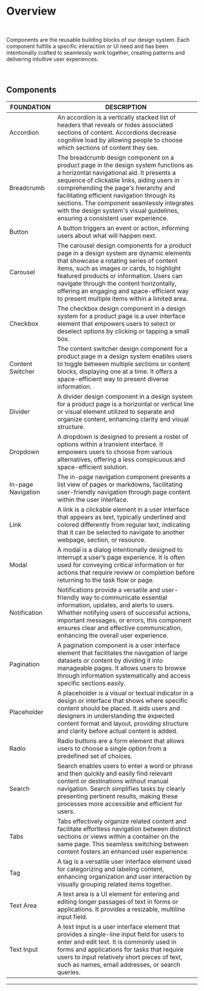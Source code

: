 # Overview

</br>

Components are the reusable building blocks of our design system. Each component fulfills a specific interaction or UI need and has been intentionally crafted to seamlessly work together, creating patterns and delivering intuitive user experiences.

</br>

## Components

| FOUNDATION | DESCRIPTION |
| -------- | -------- |
| Accordion   | An accordion is a vertically stacked list of headers that reveals or hides associated sections of content. Accordions decrease cognitive load by allowing people to choose which sections of content they see.   |
| Breadcrumb   | The breadcrumb design component on a product page in the design system functions as a horizontal navigational aid. It presents a sequence of clickable links, aiding users in comprehending the page's hierarchy and facilitating efficient navigation through its sections. The component seamlessly integrates with the design system's visual guidelines, ensuring a consistent user experience.   |
| Button   | A button triggers an event or action, informing users about what will happen next.   |
| Carousel   | The carousel design components for a product page in a design system are dynamic elements that showcase a rotating series of content items, such as images or cards, to highlight featured products or information. Users can navigate through the content horizontally, offering an engaging and space-efficient way to present multiple items within a limited area.   |
| Checkbox   | The checkbox design component in a design system for a product page is a user interface element that empowers users to select or deselect options by clicking or tapping a small box.   |
| Content Switcher   | The content switcher design component for a product page in a design system enables users to toggle between multiple sections or content blocks, displaying one at a time. It offers a space-efficient way to present diverse information.   |
| Divider   | A divider design component in a design system for a product page is a horizontal or vertical line or visual element utilized to separate and organize content, enhancing clarity and visual structure.   |
| Dropdown   | A dropdown is designed to present a roster of options within a transient interface. It empowers users to choose from various alternatives, offering a less conspicuous and space-efficient solution.   |
| In-page Navigation   | The in-page navigation component presents a list view of pages or markdowns, facilitating user-friendly navigation through page content within the user interface.   |
| Link   | A link is a clickable element in a user interface that appears as text, typically underlined and colored differently from regular text, indicating that it can be selected to navigate to another webpage, section, or resource.   |
| Modal   | A modal is a dialog intentionally designed to interrupt a user’s page experience. It is often used for conveying critical information or for actions that require review or completion before returning to the task flow or page.   |
| Notification   | Notifications provide a versatile and user-friendly way to communicate essential information, updates, and alerts to users. Whether notifying users of successful actions, important messages, or errors, this component ensures clear and effective communication, enhancing the overall user experience.   |
| Pagination   | A pagination component is a user interface element that facilitates the navigation of large datasets or content by dividing it into manageable pages. It allows users to browse through information systematically and access specific sections easily.   |
| Placeholder   | A placeholder is a visual or textual indicator in a design or interface that shows where specific content should be placed. It aids users and designers in understanding the expected content format and layout, providing structure and clarity before actual content is added.   |
| Radio   | Radio buttons are a form element that allows users to choose a single option from a predefined set of choices.   |
| Search   | Search enables users to enter a word or phrase and then quickly and easily find relevant content or destinations without manual navigation. Search simplifies tasks by clearly presenting pertinent results, making these processes more accessible and efficient for users.   |
| Tabs   | Tabs effectively organize related content and facilitate effortless navigation between distinct sections or views within a container on the same page. This seamless switching between content fosters an enhanced user experience.   |
| Tag   | A tag is a versatile user interface element used for categorizing and labeling content, enhancing organization and user interaction by visually grouping related items together.   |
| Text Area   | A text area is a UI element for entering and editing longer passages of text in forms or applications. It provides a resizable, multiline input field.   |
| Text Input   | A text input is a user interface element that provides a single-line input field for users to enter and edit text. It is commonly used in forms and applications for tasks that require users to input relatively short pieces of text, such as names, email addresses, or search queries.   |
___
